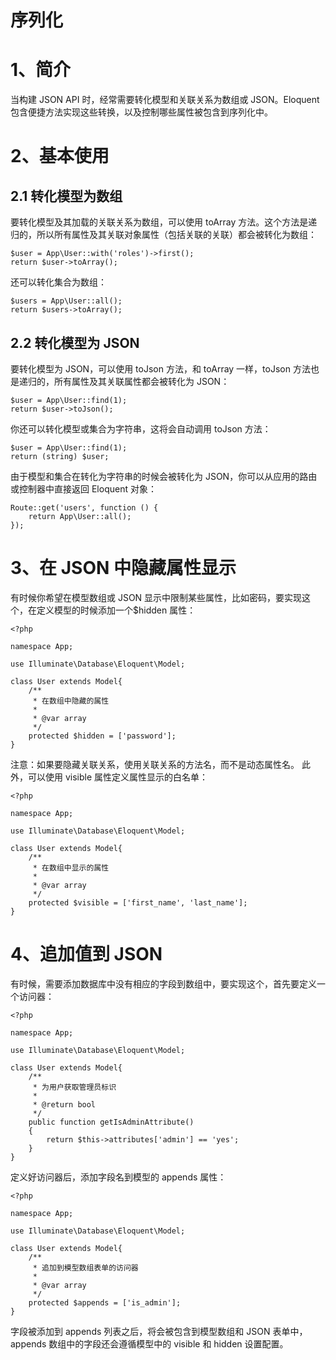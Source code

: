 # 序列化

# 1、简介
当构建 JSON API 时，经常需要转化模型和关联关系为数组或 JSON。Eloquent 包含便捷方法实现这些转换，以及控制哪些属性被包含到序列化中。
# 2、基本使用
## 2.1 转化模型为数组
要转化模型及其加载的关联关系为数组，可以使用 toArray 方法。这个方法是递归的，所以所有属性及其关联对象属性（包括关联的关联）都会被转化为数组：

```
$user = App\User::with('roles')->first();
return $user->toArray();
```

还可以转化集合为数组：

```
$users = App\User::all();
return $users->toArray();
```

## 2.2 转化模型为 JSON
要转化模型为 JSON，可以使用 toJson 方法，和 toArray 一样，toJson 方法也是递归的，所有属性及其关联属性都会被转化为 JSON：

```
$user = App\User::find(1);
return $user->toJson();
```

你还可以转化模型或集合为字符串，这将会自动调用 toJson 方法：

```
$user = App\User::find(1);
return (string) $user;
```

由于模型和集合在转化为字符串的时候会被转化为 JSON，你可以从应用的路由或控制器中直接返回 Eloquent 对象：

```
Route::get('users', function () {
    return App\User::all();
});
```

# 3、在 JSON 中隐藏属性显示
有时候你希望在模型数组或 JSON 显示中限制某些属性，比如密码，要实现这个，在定义模型的时候添加一个$hidden 属性：

```
<?php

namespace App;

use Illuminate\Database\Eloquent\Model;

class User extends Model{
    /**
     * 在数组中隐藏的属性
     *
     * @var array
     */
    protected $hidden = ['password'];
}
```

注意：如果要隐藏关联关系，使用关联关系的方法名，而不是动态属性名。
此外，可以使用 visible 属性定义属性显示的白名单：

```
<?php

namespace App;

use Illuminate\Database\Eloquent\Model;

class User extends Model{
    /**
     * 在数组中显示的属性
     *
     * @var array
     */
    protected $visible = ['first_name', 'last_name'];
}
```

# 4、追加值到 JSON
有时候，需要添加数据库中没有相应的字段到数组中，要实现这个，首先要定义一个访问器：

```
<?php

namespace App;

use Illuminate\Database\Eloquent\Model;

class User extends Model{
    /**
     * 为用户获取管理员标识
     *
     * @return bool
     */
    public function getIsAdminAttribute()
    {
        return $this->attributes['admin'] == 'yes';
    }
}
```

定义好访问器后，添加字段名到模型的 appends 属性：

```
<?php

namespace App;

use Illuminate\Database\Eloquent\Model;

class User extends Model{
    /**
     * 追加到模型数组表单的访问器
     *
     * @var array
     */
    protected $appends = ['is_admin'];
}
```

字段被添加到 appends 列表之后，将会被包含到模型数组和 JSON 表单中，appends 数组中的字段还会遵循模型中的 visible 和 hidden 设置配置。